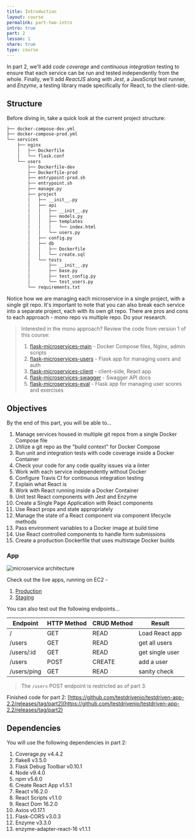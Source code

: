 ```yaml
---
title: Introduction
layout: course
permalink: part-two-intro
intro: true
part: 2
lesson: 1
share: true
type: course
---
```


In part 2, we'll add *code coverage* and *continuous integration* testing to ensure that each service can be run and tested independently from the whole. Finally, we'll add *ReactJS* along with *Jest*, a JavaScript test runner, and *Enzyme*, a testing library made specifically for React, to the client-side.

## Structure

Before diving in, take a quick look at the current project structure:

```sh
├── docker-compose-dev.yml
├── docker-compose-prod.yml
└── services
    ├── nginx
    │   ├── Dockerfile
    │   └── flask.conf
    └── users
        ├── Dockerfile-dev
        ├── Dockerfile-prod
        ├── entrypoint-prod.sh
        ├── entrypoint.sh
        ├── manage.py
        ├── project
        │   ├── __init__.py
        │   ├── api
        │   │   ├── __init__.py
        │   │   ├── models.py
        │   │   ├── templates
        │   │   │   └── index.html
        │   │   └── users.py
        │   ├── config.py
        │   ├── db
        │   │   ├── Dockerfile
        │   │   └── create.sql
        │   └── tests
        │       ├── __init__.py
        │       ├── base.py
        │       ├── test_config.py
        │       └── test_users.py
        └── requirements.txt
```

Notice how we are managing each microservice in a single project, with a single git repo. It's important to note that you can also break each service into a separate project, each with its own git repo. There are pros and cons to each approach - mono repo vs multiple repo. Do your research.

> Interested in the mono approach? Review the code from version 1 of this course:
> 1. [flask-microservices-main](https://github.com/testdrivenio/flask-microservices-main) - Docker Compose files, Nginx, admin scripts
> 1. [flask-microservices-users](https://github.com/testdrivenio/flask-microservices-users) - Flask app for managing users and auth
> 1. [flask-microservices-client](https://github.com/testdrivenio/flask-microservices-client) - client-side, React app
> 1. [flask-microservices-swagger](https://github.com/testdrivenio/flask-microservices-swagger) - Swagger API docs
> 1. [flask-microservices-eval](https://github.com/testdrivenio/flask-microservices-eval) - Flask app for managing user scores and exercises

## Objectives

By the end of this part, you will be able to...

1. Manage services housed in multiple git repos from a single Docker Compose file
1. Utilize a git repo as the "build context" for Docker Compose
1. Run unit and integration tests with code coverage inside a Docker Container
1. Check your code for any code quality issues via a linter
1. Work with each service independently without Docker
1. Configure Travis CI for continuous integration testing
1. Explain what React is
1. Work with React running inside a Docker Container
1. Unit test React components with Jest and Enzyme
1. Create a Single Page Application with React components
1. Use React props and state appropriately
1. Manage the state of a React component via component lifecycle methods
1. Pass environment variables to a Docker image at build time
1. Use React controlled components to handle form submissions
1. Create a production Dockerfile that uses multistage Docker builds

### App

![microservice architecture](/assets/img/course/02_testdriven-architecture.png)

Check out the live apps, running on EC2 -

1. [Production](http://testdriven-production-alb-1950288253.us-west-1.elb.amazonaws.com)
1. [Staging](http://testdriven-staging-alb-355212289.us-west-1.elb.amazonaws.com)

You can also test out the following endpoints...

| Endpoint    | HTTP Method | CRUD Method | Result          |
|-------------|-------------|-------------|-----------------|
| /           | GET         | READ        | Load React app  |
| /users      | GET         | READ        | get all users   |
| /users/:id  | GET         | READ        | get single user |
| /users      | POST        | CREATE      | add a user      |
| /users/ping | GET         | READ        | sanity check    |

> The `/users` POST endpoint is restricted as of part 3.

Finished code for part 2: [https://github.com/testdrivenio/testdriven-app-2.2/releases/tag/part2](https://github.com/testdrivenio/testdriven-app-2.2/releases/tag/part2)

## Dependencies

You will use the following dependencies in part 2:

1. Coverage.py v4.4.2
1. flake8 v3.5.0
1. Flask Debug Toolbar v0.10.1
1. Node v9.4.0
1. npm v5.6.0
1. Create React App v1.5.1
1. React v16.2.0
1. React Scripts v1.1.0
1. React Dom 16.2.0
1. Axios v0.17.1
1. Flask-CORS v3.0.3
1. Enzyme v3.3.0
1. enzyme-adapter-react-16 v1.1.1
